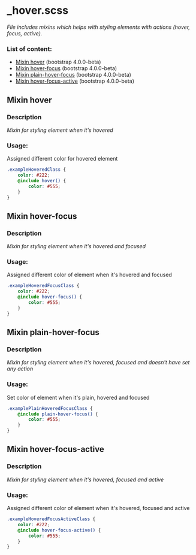 # _hover.scss
_File includes mixins which helps with styling elements with actions (hover, focus, active)._

### List of content:

- [Mixin hover](#mixin-hover) (bootstrap 4.0.0-beta)
- [Mixin hover-focus](#mixin-hover-focus) (bootstrap 4.0.0-beta)
- [Mixin plain-hover-focus](#mixin-plain-hover-focus) (bootstrap 4.0.0-beta)
- [Mixin hover-focus-active](#mixin-hover-focus-active) (bootstrap 4.0.0-beta)


## Mixin hover

### Description
_Mixin for styling element when it's hovered_

### Usage: 
Assigned different color for hovered element

```scss
.exampleHoveredClass {
    color: #222;
    @include hover() {
        color: #555;
    }
}
```


## Mixin hover-focus

### Description
_Mixin for styling element when it's hovered and focused_

### Usage: 
Assigned different color of element when it's hovered and focused

```scss
.exampleHoveredFocusClass {
    color: #222;
    @include hover-focus() {
        color: #555;
    }
}
```


## Mixin plain-hover-focus

### Description
_Mixin for styling element when it's hovered, focused and doesn't have set any action_

### Usage: 
Set color of element when it's plain, hovered and focused

```scss
.examplePlainHoveredFocusClass {
    @include plain-hover-focus() {
        color: #555;
    }
}
```


## Mixin hover-focus-active

### Description
_Mixin for styling element when it's hovered, focused and active_

### Usage: 
Assigned different color of element when it's hovered, focused and active

```scss
.exampleHoveredFocusActiveClass {
    color: #222;
    @include hover-focus-active() {
        color: #555;
    }
}
```
